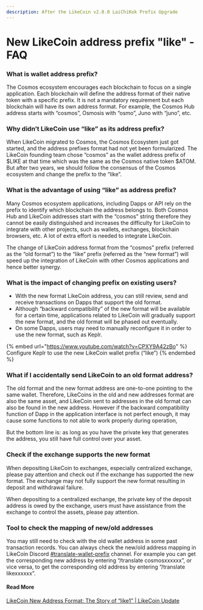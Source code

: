 ```yaml
---
description: After the LikeCoin v2.0.0 LaiChiKok Prefix Upgrade
---
```


# New LikeCoin address prefix "like" - FAQ

### What is wallet address prefix?

The Cosmos ecosystem encourages each blockchain to focus on a single application. Each blockchain will define the address format of their native token with a specific prefix.  It is not a mandatory requirement but each blockchain will have its own address format. For example, the Cosmos Hub address starts with “cosmos”, Osmosis with “osmo”, Juno with “juno”, etc.

### Why didn’t LikeCoin use “like” as its address prefix?

When LikeCoin migrated to Cosmos, the Cosmos Ecosystem just got started, and the address prefixes format had not yet been formularized. The LikeCoin founding team chose “cosmos” as the wallet address prefix of $LIKE at that time which was the same as the Cosmos native token $ATOM. But after two years, we should follow the consensus of the Cosmos ecosystem and change the prefix to the “like”.

### What is the advantage of using “like” as address prefix?

Many Cosmos ecosystem applications, including Dapps or API rely on the prefix to identify which blockchain the address belongs to. Both Cosmos Hub and LikeCoin addresses start with the “cosmos” string therefore they cannot be easily distinguished and increases the difficulty for LikeCoin to integrate with other projects, such as wallets, exchanges, blockchain browsers, etc. A lot of extra effort is needed to integrate LikeCoin.

The change of LikeCoin address format from the “cosmos” prefix (referred as the “old format”) to the “like” prefix (referred as the “new format”) will speed up the integration of LikeCoin with other Cosmos applications and hence better synergy.

### What is the impact of changing prefix on existing users?

* With the new format LikeCoin address, you can still review, send and receive transactions on Dapps that support the old format.
* Although “backward compatibility” of the new format will be available for a certain time, applications related to LikeCoin will gradually support the new format, and the old format will be phased out eventually.
* On some Dapps, users may need to manually reconfigure it in order to use the new format, such as Keplr.

{% embed url="https://www.youtube.com/watch?v=CPXY9A42zBo" %}
Configure Keplr to use the new LikeCoin wallet prefix (“like”)
{% endembed %}

### What if I accidentally send LikeCoin to an old format address?

The old format and the new format address are one-to-one pointing to the same wallet. Therefore, LikeCoins in the old and new addresses format are also the same asset, and LikeCoin sent to addresses in the old format can also be found in the new address. However if the backward compatibility function of Dapp in the application interface is not perfect enough, it may cause some functions to not able to work properly during operation,

But the bottom line is: as long as you have the private key that generates the address, you still have full control over your asset.

### Check if the exchange supports the new format

When depositing LikeCoin to exchanges, especially centralized exchange, please pay attention and check out if the exchange has supported the new format. The exchange may not fully support the new format resulting in deposit and withdrawal failure.

When depositing to a centralized exchange, the private key of the deposit address is owed by the exchange, users must have assistance from the exchange to control the assets, please pay attention.

### Tool to check the mapping of new/old addresses

You may still need to check with the old wallet address in some past transaction records. You can always check the new/old address mapping in LikeCoin Discord [#translate-wallet-prefix](../community/translate-wallet-prefix.md) channel. For example you can get the corresponding new address by entering “/translate cosmosxxxxxx”, or vice versa, to get the corresponding old address by entering “/translate likexxxxxx”.

#### Read More

[LikeCoin New Address Format: The Story of “like1” | LikeCoin Update](https://blog.like.co/likecoin-newsletter-like1-story/)
